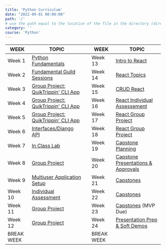 ```yaml
---
title: 'Python Curriculum'
date: "2022-09-01 08:00:00"
path: '/'
# use the path equal to the location of the file in the directory (directory structure)
category: ''
course: 'Python'
---
```


| WEEK  	  |  TOPIC 	                                  || WEEK  	    | TOPIC                 |
|---	      |---	                                      |---|---   	  |---   	                |
| Week 1 	  | [Python Fundamentals](week-01/1.md)	                    || Week 13   	| [Intro to React](week-13/1.md)   	    |
| Week 2    | [Fundamental Guild Sessions](week-02/1.md)  	|| Week 14  	| [React Topics](week-14/1.md)  	      |
| Week 3    | [Group Project: QuikTrippin' CLI App](week-03-04-05/1.md)  	    || Week 15  	| [CRUD React](week-15/1.md)  	        |
| Week 4    | [Group Project: QuikTrippin' CLI App](week-03-04-05/1.md)  	    || Week 16  	| [React Individual Assessement](week-16/1.md)  	    |
| Week 5    | [Group Project: QuikTrippin' CLI App](week-03-04-05/1.md)   	  || Week 17  	| [React Group Project](week-17-18/1.md)  	|
| Week 6    | [Interfaces/Django API](week-06/1.md) 	            || Week 18  	| [React Group Project](week-17-18/1.md)  	|
| Week 7    | [In Class Lab](week-07/1.md)  	    || Week 19  	| [Capstone Planning](week-19/1.md)  	  |
| Week 8    | [Group Project ](week-08/1.md)|| Week 20  	| [Capstone Presentations & Approvals](week-20/1.md)  	    |
| Week 9    | [Multiuser Application Setup](week-09/1.md)|| Week 21  	| [Capstones](week-21-22-23/1.md)  	          |
| Week 10   | [Individual Assessment](week-10/1.md)  	  || Week 22  	| [Capstones](week-21-22-23/1.md)  	          |
| Week 11   | [Group Project](week-11-12/1.md)  	      || Week 23  	| [Capstones](week-21-22-23/1.md)  (MVP Due)  	  |
| Week 12   | [Group Project](week-11-12/1.md)  	      || Week 24  	| [Presentation Prep & Soft Demos](week-24/1.md)  	    |
| BREAK WEEK|                             || BREAK WEEK ||
